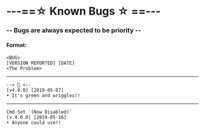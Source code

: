 # ---==☆ Known Bugs ☆ ==---
  ### -- Bugs are always expected to be priority --

#### Format:
```
<BUG>
[VERSION REPORTED] [DATE]
<The Problem>
```
----------
```
--> 🐛 <--
[v4.0.0] [2019-05-07]
• It's green and wriggles!!
```
----------
```
Cmd-Set `(Now Disabled)`
[v.4.0.0] [2019-05-16]
• Anyone could use!!
```
